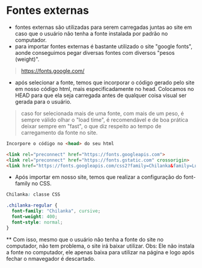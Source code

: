 # Fontes externas
- fontes externas são utilizadas para serem carregadas juntas ao site em caso que o usuário não tenha a fonte instalada por padrão no computador. 
- para importar fontes externas é bastante utilizado o site "google fonts", aonde conseguimos pegar diversas fontes com diversos "pesos (weight)".
> https://fonts.google.com/
- após selecionar a fonte, temos que incorporar o código gerado pelo site em nosso código html, mais especificadamente no head. Colocamos no HEAD para que ela seja carregada antes de qualquer coisa visual ser gerada para o usuário.
> caso for selecionada mais de uma fonte, com mais de um peso, é sempre válido olhar o "load time", é recomendável e de boa prática deixar sempre em "fast", o que diz respeito ao tempo de carregamento da fonte no site.
```html
Incorpore o código no <head> do seu html

<link rel="preconnect" href="https://fonts.googleapis.com">
<link rel="preconnect" href="https://fonts.gstatic.com" crossorigin>
<link href="https://fonts.googleapis.com/css2?family=Chilanka&family=Luckiest+Guy&display=swap" rel="stylesheet">
```
- Após importar em nosso site, temos que realizar a configuração do font-family no CSS.
```css
Chilanka: classe CSS

.chilanka-regular {
  font-family: "Chilanka", cursive;
  font-weight: 400;
  font-style: normal;
}
```

** Com isso, mesmo que o usuário não tenha a fonte do site no computador, não tem problema, o site irá baixar utilizar. 
Obs: Ele não instala a fonte no computador, ele apenas baixa para utilizar na página e logo após fechar o nmavegador é descartado.